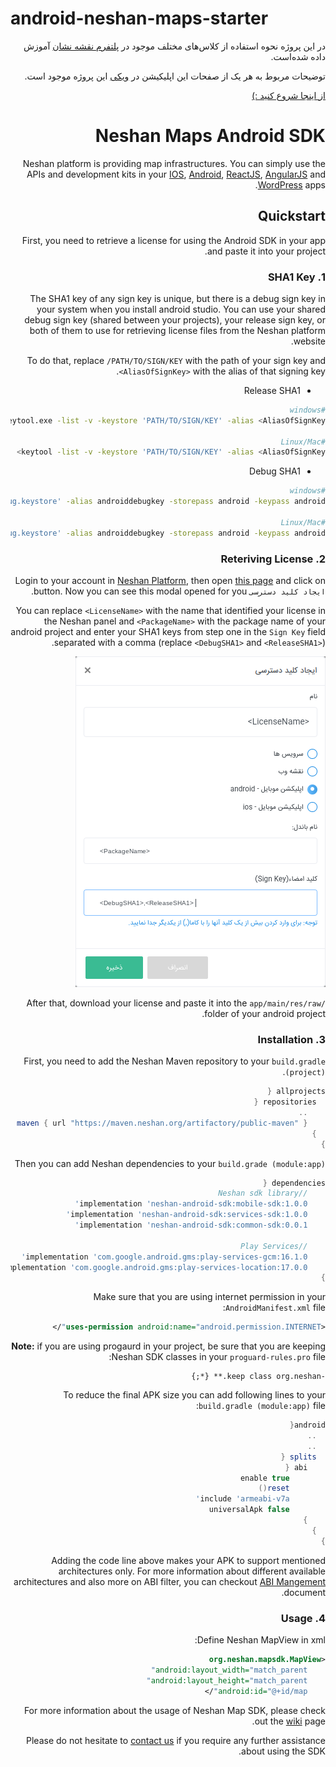 # android-neshan-maps-starter

<div dir=rtl>

در این پروژه نحوه استفاده از کلاس‌های مختلف موجود در
[پلتفرم نقشه نشان](https://platform.neshan.org/)
آموزش داده شده‌است.

توضیحات مربوط به هر یک از صفحات این اپلیکیشن در
[ویکی](https://github.com/NeshanMaps/android-neshan-maps-starter-master-new/wiki)
این پروژه موجود است.


[از اینجا شروع کنید :)](https://platform.neshan.org/sdk/android-sdk-getting-started)
  
  # Neshan Maps Android SDK

Neshan platform is providing map infrastructures. You can simply use the APIs and development kits in your [IOS](https://platform.neshan.org/sdk/ios-sdk), [Android](https://platform.neshan.org/sdk/android-sdk), [ReactJS](https://platform.neshan.org/sdk/web-sdk), [AngularJS](https://github.com/maherAshori/Neshan-Map) and [WordPress](https://platform.neshan.org/sdk/wordpress-addon) apps.

## Quickstart

First, you need to retrieve a license for using the Android SDK in your app and paste it into your project.

### 1. SHA1 Key

The SHA1 key of any sign key is unique, but there is a debug sign key in your system when you install android studio. You can use your shared debug sign key (shared between your projects), your release sign key, or both of them to use for retrieving license files from the Neshan platform website.

To do that, replace `/PATH/TO/SIGN/KEY` with the path of your sign key and `<AliasOfSignKey>` with the alias of that signing key.

* Release SHA1

```bash
#windows
keytool.exe -list -v -keystore 'PATH/TO/SIGN/KEY' -alias <AliasOfSignKey>

#Linux/Mac
keytool -list -v -keystore 'PATH/TO/SIGN/KEY' -alias <AliasOfSignKey>
```

* Debug SHA1

```bash
#windows
keytool.exe -list -v -keystore '~\.android\debug.keystore' -alias androiddebugkey -storepass android -keypass android

#Linux/Mac
keytool -list -v -keystore '~\.android\debug.keystore' -alias androiddebugkey -storepass android -keypass android
```

### 2. Reteriving License

Login to your account in [Neshan Platform](https://developers.neshan.org), then open [this page](https://developers.neshan.org/panel/access-token/index) and click on `ایجاد کلید دسترسی` button. Now you can see this modal opened for you.

You can replace `<LicenseName>` with the name that identified your license in the Neshan panel and `<PackageName>` with the package name of your android project and enter your SHA1 keys from step one in the `Sign Key` field separated with a comma (replace `<DebugSHA1>` and `<ReleaseSHA1>`).

![Create License Modal](readmeAssets/key.png)

After that, download your license and paste it into the `app/main/res/raw/` folder of your android project.

### 3. Installation

First, you need to add the Neshan Maven repository to your `build.gradle (project)`.

```groovy
allprojects {
  repositories {
    ..
    maven { url "https://maven.neshan.org/artifactory/public-maven" }
  }
}
```

Then you can add Neshan dependencies to your `build.grade (module:app)`

```groovy
dependencies {
    //Neshan sdk library
    implementation 'neshan-android-sdk:mobile-sdk:1.0.0'
    implementation 'neshan-android-sdk:services-sdk:1.0.0'
    implementation 'neshan-android-sdk:common-sdk:0.0.1'

    //Play Services
    implementation 'com.google.android.gms:play-services-gcm:16.1.0'
    implementation 'com.google.android.gms:play-services-location:17.0.0'
}
```

Make sure that you are using internet permission in your `AndroidManifest.xml` file:

```xml
<uses-permission android:name="android.permission.INTERNET"/>
```

**__Note:__** if you are using progaurd in your project, be sure that you are keeping Neshan SDK classes in your `proguard-rules.pro` file:

```
-keep class org.neshan.** {*;}
```


To reduce the final APK size you can add following lines to your `build.gradle (module:app)` file:

```groovy
android{
  ..
  ..
  splits {
    abi {
        enable true
        reset()
        include 'armeabi-v7a'
        universalApk false
    }
  }
}
```

Adding the code line above makes your APK to support mentioned architectures only. For more information about different available architectures and also more on ABI filter, you can checkout [ABI Mangement](https://developer.android.com/ndk/guides/abis) document.

### 4. Usage

Define Neshan MapView in xml:

```xml
<org.neshan.mapsdk.MapView
    android:layout_width="match_parent"
    android:layout_height="match_parent"
    android:id="@+id/map"/>
```

For more information about the usage of Neshan Map SDK, please check out the [wiki](https://github.com/NeshanMaps/android-neshan-maps-starter/wiki) page.

Please do not hesitate to [contact us](https://platform.neshan.org/contact) if you require any further assistance about using the SDK.

</div>

